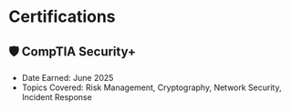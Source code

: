 # Certifications

## 🛡️ CompTIA Security+
- Date Earned: June 2025
- Topics Covered: Risk Management, Cryptography, Network Security, Incident Response
